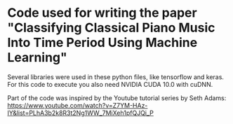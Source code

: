 # Code used for writing the paper "Classifying Classical Piano Music Into Time Period Using Machine Learning"
Several libraries were used in these python files, like tensorflow and keras. For this code to execute you also need NVIDIA CUDA 10.0 with cuDNN.

Part of the code was inspired by the Youtube tutorial series by Seth Adams: https://www.youtube.com/watch?v=Z7YM-HAz-IY&list=PLhA3b2k8R3t2Ng1WW_7MiXeh1pfQJQi_P
